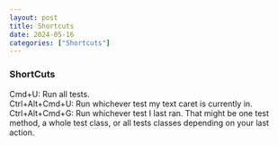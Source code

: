 ```yaml
---
layout: post
title: Shortcuts
date: 2024-05-16
categories: ["Shortcuts"]
--- 
```


### ShortCuts

Cmd+U: Run all tests.  
Ctrl+Alt+Cmd+U: Run whichever test my text caret is currently in.  
Ctrl+Alt+Cmd+G: Run whichever test I last ran. That might be one test method, a whole test class, or all tests classes depending on your last action.  




